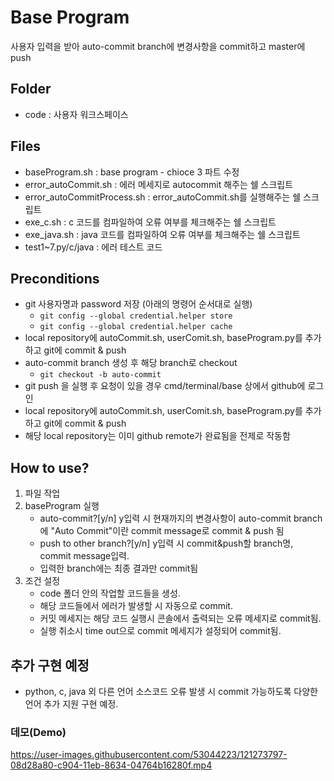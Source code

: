 # Base Program
사용자 입력을 받아 auto-commit branch에 변경사항을 commit하고 master에 push

## Folder
* code : 사용자 워크스페이스

## Files
* baseProgram.sh : base program - chioce 3 파트 수정
* error_autoCommit.sh : 에러 메세지로 autocommit 해주는 쉘 스크립트
* error_autoCommitProcess.sh : error_autoCommit.sh를 실행해주는 쉘 스크립트
* exe_c.sh : c 코드를 컴파일하여 오류 여부를 체크해주는 쉘 스크립트
* exe_java.sh : java 코드를 컴파일하여 오류 여부를 체크해주는 쉘 스크립트
* test1~7.py/c/java : 에러 테스트 코드

## Preconditions
 * git 사용자명과 password 저장 (아래의 명령어 순서대로 실행)
    - `git config --global credential.helper store`
    - `git config --global credential.helper cache`
 * local repository에 autoCommit.sh, userComit.sh, baseProgram.py를 추가하고 git에 commit & push
 * auto-commit branch 생성 후 해당 branch로 checkout
    - `git checkout -b auto-commit`
 * git push <base branch name>을 실행 후 요청이 있을 경우 cmd/terminal/base 상에서 github에 로그인
 * local repository에 autoCommit.sh, userComit.sh, baseProgram.py를 추가하고 git에 commit & push
 * 해당 local repository는 이미 github remote가 완료됨을 전제로 작동함

## How to use?
1. 파일 작업
2. baseProgram 실행
    * auto-commit?[y/n] y입력 시 현재까지의 변경사항이 auto-commit branch에 "Auto Commit"이란 commit message로 commit & push 됨
    * push to other branch?[y/n] y입력 시 commit&push할 branch명, commit message입력.
    * 입력한 branch에는 최종 결과만 commit됨
3. 조건 설정
    * code 폴더 안의 작업할 코드들을 생성.
    * 해당 코드들에서 에러가 발생할 시 자동으로 commit.
    * 커밋 메세지는 해당 코드 실행시 콘솔에서 출력되는 오류 메세지로 commit됨.
    * 실행 취소시 time out으로 commit 메세지가 설정되어 commit됨.

## 추가 구현 예정
* python, c, java 외 다른 언어 소스코드 오류 발생 시 commit 가능하도록 다양한 언어 추가 지원 구현 예정.

  
### 데모(Demo) 
https://user-images.githubusercontent.com/53044223/121273797-08d28a80-c904-11eb-8634-04764b16280f.mp4
